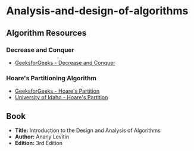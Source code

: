 # Analysis-and-design-of-algorithms

## Algorithm Resources

### Decrease and Conquer
- [GeeksforGeeks - Decrease and Conquer](https://www.geeksforgeeks.org/decrease-and-conquer/)

### Hoare's Partitioning Algorithm
- [GeeksforGeeks - Hoare's Partition](https://iq.opengenus.org/hoare-partition/)
- [University of Idaho - Hoare's Partition](https://webpages.uidaho.edu/drbc/cs395/4_hoares.html#:~:text=Hoare%20Partition%20uses%20Two-directional,the%20scan%20from%20the%20right)

## Book
- **Title:** Introduction to the Design and Analysis of Algorithms
- **Author:** Anany Levitin
- **Edition:** 3rd Edition
